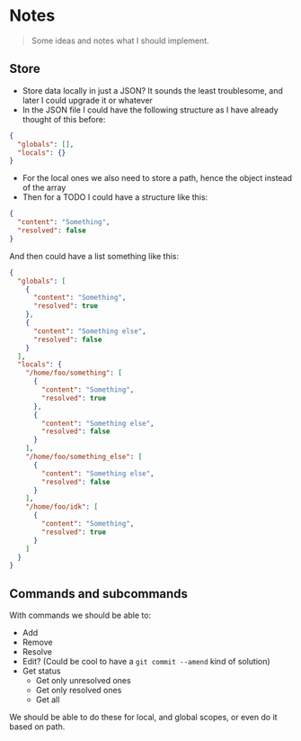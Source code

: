 # Notes

> Some ideas and notes what I should implement.

## Store

- Store data locally in just a JSON? It sounds the least troublesome, and later I could upgrade it or whatever
- In the JSON file I could have the following structure as I have already thought of this before:

```json
{
  "globals": [],
  "locals": {}
}
```

- For the local ones we also need to store a path, hence the object instead of the array
- Then for a TODO I could have a structure like this:

```json
{
  "content": "Something",
  "resolved": false
}
```

And then could have a list something like this:

```json
{
  "globals": [
    {
      "content": "Something",
      "resolved": true
    },
    {
      "content": "Something else",
      "resolved": false
    }
  ],
  "locals": {
    "/home/foo/something": [
      {
        "content": "Something",
        "resolved": true
      },
      {
        "content": "Something else",
        "resolved": false
      }
    ],
    "/home/foo/something_else": [
      {
        "content": "Something else",
        "resolved": false
      }
    ],
    "/home/foo/idk": [
      {
        "content": "Something",
        "resolved": true
      }
    ]
  }
}
```

## Commands and subcommands

With commands we should be able to:

- Add
- Remove
- Resolve
- Edit? (Could be cool to have a `git commit --amend` kind of solution)
- Get status
  - Get only unresolved ones
  - Get only resolved ones
  - Get all

We should be able to do these for local, and global scopes, or even do it based on path.
